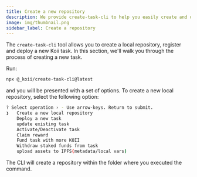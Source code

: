 ```yaml
---
title: Create a new repository
description: We provide create-task-cli to help you easily create and deploy your task.
image: img/thumbnail.png
sidebar_label: Create a repository
---
```



The `create-task-cli` tool allows you to create a local repository, register and deploy a new Koii task. In this section, we'll walk you through the process of creating a new task.

Run:

```sh
npx @_koii/create-task-cli@latest
```

and you will be presented with a set of options. To create a new local repository, select the following option:

```sh
? Select operation › - Use arrow-keys. Return to submit.
❯   Create a new local repository
    Deploy a new task
    update existing task
    Activate/Deactivate task
    Claim reward
    Fund task with more KOII
    Withdraw staked funds from task
    upload assets to IPFS(metadata/local vars)
```

The CLI will create a repository within the folder where you executed the command.
